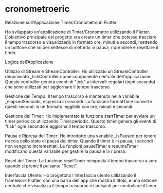 # cronometroeric

Relazione sull'Applicazione Timer/Cronometro in Flutter

Ho sviluppato un'applicazione di Timer/Cronometro utilizzando il Flutter. L'obiettivo principale del progetto era creare un timer che potesse tracciare il tempo trascorso e visualizzarlo in formato ore, minuti e secondi, mettendo un bottone che mi permettesse di metterlo in pausa, riprendere e resettare il timer. 

Logica dell’Applicazione

Utilizzo di Stream e StreamController: Ho utilizzato un StreamController denominato _tickController come componente centrale dell'applicazione. Questo controller genera eventi di "tick" a intervalli regolari (ogni secondo) che sono utilizzati per aggiornare il tempo trascorso.

Gestione del Tempo: Il tempo trascorso è mantenuto nella variabile _elapsedSeconds, espressa in secondi. La funzione formatTime converte questi secondi in un formato leggibile con ore, minuti e secondi.

Gestione del Timer: Ho implementato la funzione startTimer per avviare un timer periodico utilizzando Timer.periodic. Questo timer genera gli eventi di "tick" ogni secondo e aggiorna il tempo trascorso.

Pausa e Ripresa del Timer: Ho introdotto una variabile _isPaused per tenere traccia dello stato di pausa del timer. Quando il timer è in pausa, i secondi non vengono incrementati. Le funzioni pauseTimer e resumeTimer modificano questa variabile per gestire la pausa e la ripresa.

Reset del Timer: La funzione resetTimer reimposta il tempo trascorso a zero quando si preme il pulsante "Reset".

Interfaccia Utente: Ho progettato l'interfaccia utente utilizzando il framework Flutter, con una barra dell'app che mostra il titolo, e una sezione centrale che visualizza il tempo trascorso e i pulsanti per controllare il timer.


